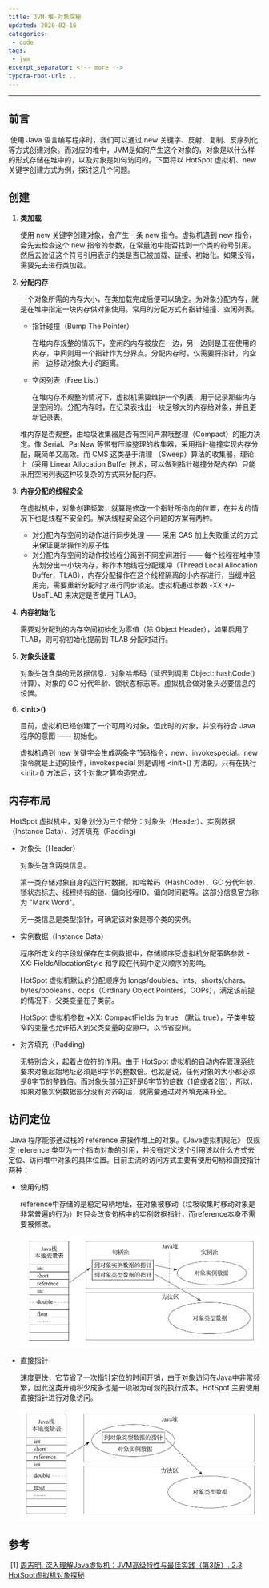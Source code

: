 ```yaml
---
title: JVM-堆-对象探秘
updated: 2020-02-16
categories: 
 - code
tags:
 - jvm
excerpt_separator: <!-- more -->
typora-root-url: ..
---
```


------

## 前言

​	使用 Java 语言编写程序时，我们可以通过 new 关键字、反射、复制、反序列化等方式创建对象。而对应的堆中，JVM是如何产生这个对象的，对象是以什么样的形式存储在堆中的，以及对象是如何访问的。下面将以 HotSpot 虚拟机、new 关键字创建方式为例，探讨这几个问题。
<!-- more -->

## 创建

1. **类加载**

   使用 new 关键字创建对象，会产生一条 new 指令。虚拟机遇到 new 指令，会先去检查这个 new 指令的参数，在常量池中能否找到一个类的符号引用。然后去验证这个符号引用表示的类是否已被加载、链接、初始化。如果没有，需要先去进行类加载。

2. **分配内存**

   一个对象所需的内存大小，在类加载完成后便可以确定。为对象分配内存，就是在堆中指定一块内存供对象使用。常用的分配方式有指针碰撞、空闲列表。

   - 指针碰撞（Bump The Pointer）

     在堆内存规整的情况下，空闲的内存被放在一边，另一边则是正在使用的内存，中间则用一个指针作为分界点。分配内存时，仅需要将指针，向空闲一边移动对象大小的距离。

   - 空闲列表（Free List）

     在堆内存不规整的情况下，虚拟机需要维护一个列表，用于记录那些内存是空闲的。分配内存时，在记录表找出一块足够大的内存给对象，并且更新记录表。

   堆内存是否规整，由垃圾收集器是否有空间严肃哦整理（Compact）的能力决定。像 Serial、ParNew 等带有压缩整理的收集器，采用指针碰撞实现内存分配，既简单又高效。而 CMS 这类基于清理 （Sweep）算法的收集器，理论上（采用 Linear Allocation Buffer 技术，可以做到指针碰撞分配内存）只能采用空闲列表这种较复杂的方式来分配内存。

3. **内存分配的线程安全**

   在虚拟机中，对象创建频繁，就算是修改一个指针所指向的位置，在并发的情况下也是线程不安全的。解决线程安全这个问题的方案有两种。

   - 对分配内存空间的动作进行同步处理 —— 采用 CAS 加上失败重试的方式来保证更新操作的原子性
   - 对分配内存空间的动作按线程分离到不同空间进行 —— 每个线程在堆中预先划分出一小块内存，称作本地线程分配缓冲（Thread Local Allocation Buffer，TLAB），内存分配操作在这个线程隔离的小内存进行，当缓冲区用完，需要重新分配时才进行同步锁定。虚拟机通过参数 -XX:+/-UseTLAB 来决定是否使用 TLAB。

4. **内存初始化**

   需要对分配到的内存空间初始化为零值（除 Object Header），如果启用了 TLAB，则可将初始化提前到 TLAB 分配时进行。

5. **对象头设置**

   对象头包含类的元数据信息、对象哈希码（延迟到调用 Object::hashCode() 计算）、对象的 GC 分代年龄、锁状态标志等。虚拟机会做对象头必要信息的设置。

6. **\<init\>()**

   目前，虚拟机已经创建了一个可用的对象。但此时的对象，并没有符合 Java 程序的意图 —— 初始化。

   虚拟机遇到 new 关键字会生成两条字节码指令，new、invokespecial。new 指令就是上述的操作，invokespecial 则是调用 \<init\>() 方法的。只有在执行 <init\>() 方法后，这个对象才算构造完成。

## 内存布局

​	HotSpot 虚拟机中，对象划分为三个部分：对象头（Header）、实例数据（Instance Data）、对齐填充（Padding)

- 对象头（Header）

  对象头包含两类信息。

  第一类存储对象自身的运行时数据，如哈希码（HashCode）、GC 分代年龄、锁状态标志、线程持有的锁、偏向线程ID、偏向时间戳等。这部分信息官方称为 "Mark Word"。

  另一类信息是类型指针，可确定该对象是哪个类的实例。

- 实例数据（Instance Data）

  程序所定义的字段就保存在实例数据中，存储顺序受虚拟机分配策略参数 -XX: FieldsAllocationStyle 和字段在代码中定义顺序的影响。

  HotSpot 虚拟机默认的分配顺序为 longs/doubles、ints、shorts/chars、bytes/booleans、oops（Ordinary Object Pointers，OOPs），满足该前提的情况下，父类变量在子类前。

  HotSpot 虚拟机参数 +XX: CompactFields 为 true （默认 true），子类中较窄的变量也允许插入到父类变量的空隙中，以节省空间。

- 对齐填充（Padding)

  无特别含义，起着占位符的作用。由于 HotSpot 虚拟机的自动内存管理系统要求对象起始地址必须是8字节的整数倍。也就是说，任何对象的大小都必须是8字节的整数倍。而对象头部分正好是8字节的倍数（1倍或者2倍），所以，如果对象实例数据部分没有对齐的话，就需要通过对齐填充来补全。

## 访问定位

​	Java 程序能够通过栈的 reference 来操作堆上的对象。《Java虚拟机规范》 仅规定 reference 类型为一个指向对象的引用，并没有定义这个引用该以什么方式去定位、访问堆中对象的具体位置。目前主流的访问方式主要有使用句柄和直接指针两种：

- 使用句柄

  reference中存储的是稳定句柄地址，在对象被移动（垃圾收集时移动对象是非常普遍的行为）时只会改变句柄中的实例数据指针，而reference本身不需要被修改。

  ![使用句柄访问对象](/assets/post/2020-02-15-JVM-堆-对象/images/access-object-with-handle.PNG)

- 直接指针

  速度更快，它节省了一次指针定位的时间开销，由于对象访问在Java中非常频繁，因此这类开销积少成多也是一项极为可观的执行成本。HotSpot 主要使用直接指针进行对象访问。

  ![使用直接引用访问对象](/assets/post/2020-02-15-JVM-堆-对象/images/access-object-with-direct-reference.PNG)

## 参考

​	\[1\] [周志明. 深入理解Java虚拟机：JVM高级特性与最佳实践（第3版）.  2.3 HotSpot虚拟机对象探秘](<https://book.douban.com/subject/34907497/>)



